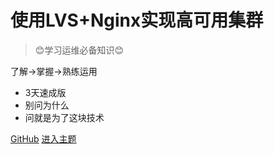 <!-- _coverpage.md -->
# 使用LVS+Nginx实现高可用集群

> 😊学习运维必备知识😊


 了解→掌握→熟练运用
 - 3天速成版
 - 别问为什么
 - 问就是为了这块技术

[GitHub]()
[进入主题](/README.md)